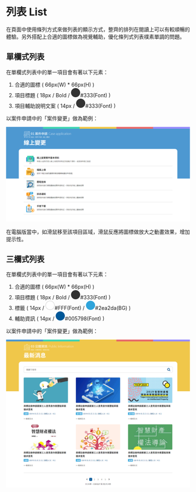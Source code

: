 # 列表 List

在頁面中使用條列方式來做列表的顯示方式，整齊的排列在閱讀上可以有較順暢的體驗。另外搭配上合適的圖標做為視覺輔助，優化條列式列表樸素單調的問題。

## 單欄式列表

在單欄式列表中的單一項目會有著以下元素：

1. 合適的圖標 \( 66px\(W\) \* 66px\(H\) \)
2. 項目標題 \( 18px / Bold / ![](../.gitbook/assets/color_333.png)\#333\(Font\) \)
3. 項目輔助說明文案 \( 14px / ![](../.gitbook/assets/color_333.png)\#333\(Font\) \)

以案件申請中的「案件變更」做為範例：

![](../.gitbook/assets/page_list.png)

在電腦版當中，如滑鼠移至該項目區域，滑鼠反應將圖標做放大之動畫效果，增加提示性。

## 三欄式列表

在單欄式列表中的單一項目會有著以下元素：

1. 合適的圖標 \( 66px\(W\) \* 66px\(H\) \)
2. 項目標題 \( 18px / Bold / ![](../.gitbook/assets/color_333.png)\#333\(Font\) \)
3. 標籤 \( 14px / ![](../.gitbook/assets/color-w.png)\#FFF\(Font\) / ![](../.gitbook/assets/color_vice.png)\#2ea2da\(BG\) \)
4. 輔助資訊 \( 14px / ![](../.gitbook/assets/color_logo.png)\#005798\(Font\) \)

以案件申請中的「案件變更」做為範例：

![](../.gitbook/assets/page_list_02.png)

